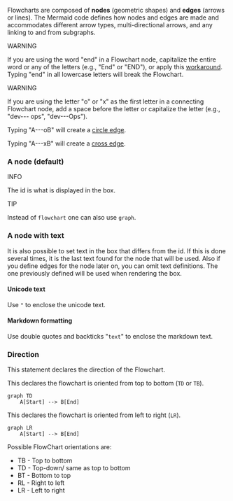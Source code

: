 Flowcharts are composed of **nodes** (geometric shapes) and **edges** (arrows or lines). The Mermaid code defines how nodes and edges are made and accommodates different arrow types, multi-directional arrows, and any linking to and from subgraphs.

WARNING

If you are using the word "end" in a Flowchart node, capitalize the entire word or any of the letters (e.g., "End" or "END"), or apply this [workaround](https://github.com/mermaid-js/mermaid/issues/1444#issuecomment-639528897). Typing "end" in all lowercase letters will break the Flowchart.

WARNING

If you are using the letter "o" or "x" as the first letter in a connecting Flowchart node, add a space before the letter or capitalize the letter (e.g., "dev--- ops", "dev---Ops").

Typing "A---oB" will create a [circle edge](#circle-edge-example).

Typing "A---xB" will create a [cross edge](#cross-edge-example).

### A node (default) [​](#a-node-default)

INFO

The id is what is displayed in the box.

TIP

Instead of `flowchart` one can also use `graph`.

### A node with text [​](#a-node-with-text)

It is also possible to set text in the box that differs from the id. If this is done several times, it is the last text found for the node that will be used. Also if you define edges for the node later on, you can omit text definitions. The one previously defined will be used when rendering the box.

#### Unicode text [​](#unicode-text)

Use `"` to enclose the unicode text.

#### Markdown formatting [​](#markdown-formatting)

Use double quotes and backticks "` text `" to enclose the markdown text.

### Direction [​](#direction)

This statement declares the direction of the Flowchart.

This declares the flowchart is oriented from top to bottom (`TD` or `TB`).

```mermaid
graph TD
    A[Start] --> B[End]
```

This declares the flowchart is oriented from left to right (`LR`).

```mermaid
graph LR
    A[Start] --> B[End]
```

Possible FlowChart orientations are:

* TB - Top to bottom
* TD - Top-down/ same as top to bottom
* BT - Bottom to top
* RL - Right to left
* LR - Left to right